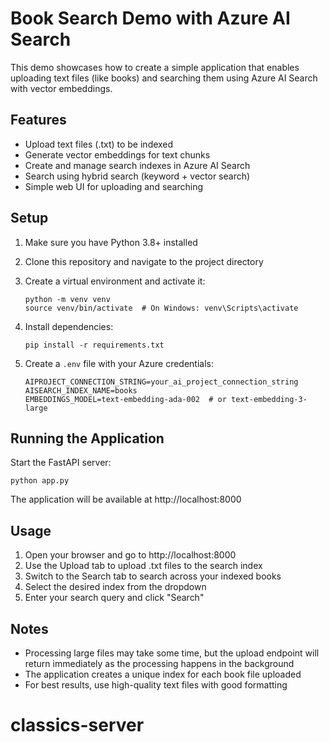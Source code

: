 # Book Search Demo with Azure AI Search

This demo showcases how to create a simple application that enables uploading text files (like books) and searching them using Azure AI Search with vector embeddings.

## Features

- Upload text files (.txt) to be indexed
- Generate vector embeddings for text chunks
- Create and manage search indexes in Azure AI Search
- Search using hybrid search (keyword + vector search)
- Simple web UI for uploading and searching

## Setup

1. Make sure you have Python 3.8+ installed

2. Clone this repository and navigate to the project directory

3. Create a virtual environment and activate it:

   ```
   python -m venv venv
   source venv/bin/activate  # On Windows: venv\Scripts\activate
   ```

4. Install dependencies:

   ```
   pip install -r requirements.txt
   ```

5. Create a `.env` file with your Azure credentials:
   ```
   AIPROJECT_CONNECTION_STRING=your_ai_project_connection_string
   AISEARCH_INDEX_NAME=books
   EMBEDDINGS_MODEL=text-embedding-ada-002  # or text-embedding-3-large
   ```

## Running the Application

Start the FastAPI server:

```
python app.py
```

The application will be available at http://localhost:8000

## Usage

1. Open your browser and go to http://localhost:8000
2. Use the Upload tab to upload .txt files to the search index
3. Switch to the Search tab to search across your indexed books
4. Select the desired index from the dropdown
5. Enter your search query and click "Search"

## Notes

- Processing large files may take some time, but the upload endpoint will return immediately as the processing happens in the background
- The application creates a unique index for each book file uploaded
- For best results, use high-quality text files with good formatting
# classics-server
